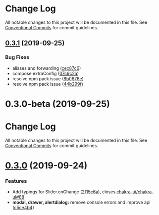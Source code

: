# Change Log

All notable changes to this project will be documented in this file. See
[Conventional Commits](https://conventionalcommits.org) for commit guidelines.

## [0.3.1](https://github.com/chakra-ui/chakra-ui/compare/@chakra-ui/core@0.3.0...@chakra-ui/core@0.3.1) (2019-09-25)

### Bug Fixes

- aliases and forwarding
  ([cec87c6](https://github.com/chakra-ui/chakra-ui/commit/cec87c6))
- compose extraConfig
  ([07c9c2a](https://github.com/chakra-ui/chakra-ui/commit/07c9c2a))
- resolve npm pack issue
  ([8b0676e](https://github.com/chakra-ui/chakra-ui/commit/8b0676e))
- resolve npm pack issue
  ([44b299f](https://github.com/chakra-ui/chakra-ui/commit/44b299f))

# 0.3.0-beta (2019-09-25)

# Change Log

All notable changes to this project will be documented in this file. See
[Conventional Commits](https://conventionalcommits.org) for commit guidelines.

# [0.3.0](https://github.com/chakra-ui/chakra-ui/compare/@chakra-ui/core@0.2.8...@chakra-ui/core@0.3.0) (2019-09-24)

### Features

- Add typings for Slider.onChange
  ([2f15c6a](https://github.com/chakra-ui/chakra-ui/commit/2f15c6a)), closes
  [chakra-ui/chakra-ui#88](https://github.com/chakra-ui/chakra-ui/issues/88)
- **modal, drawer, alertdialog:** remove console errors and improve api
  ([c5ce4b4](https://github.com/chakra-ui/chakra-ui/commit/c5ce4b4))
